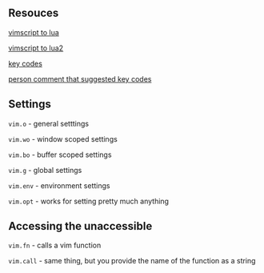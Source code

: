 ## Resouces

[vimscript to lua](https://vonheikemen.github.io/devlog/tools/configuring-neovim-using-lua/)

[vimscript to lua2](https://vonheikemen.github.io/devlog/tools/build-your-first-lua-config-for-neovim/)

[key codes](https://github.com/neovim/neovim/blob/b535575acdb037c35a9b688bc2d8adc2f3dece8d/src/nvim/keymap.h#L225)

[person comment that suggested key codes](https://www.reddit.com/r/neovim/comments/kup1g0/comment/givujwd/?utm_source=share&utm_medium=web2x&context=3)

## Settings

`vim.o`  - general setttings

`vim.wo` - window scoped settings

`vim.bo` - buffer scoped settings

`vim.g`  - global settings

`vim.env` - environment settings

`vim.opt` - works for setting pretty much anything

## Accessing the unaccessible

`vim.fn` - calls a vim function

`vim.call` - same thing, but you provide the name of the function as a string